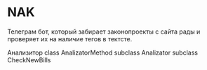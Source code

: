 # NAK


Телеграм бот, который забирает законопроекты с сайта рады и проверяет их на наличие тегов в тектсте.

Aнализитор 
class AnalizatorMethod
subclass Analizator
subclass CheckNewBills
